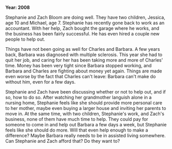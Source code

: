 **Year: 2008**

Stephanie and Zach Bloom are doing well. They have two children, Jessica, age 10 and Michael, age 7. Stephanie has recently gone back to work as an accountant. With her help, Zach bought the garage where he works, and the business has been fairly successful. He has even hired a couple new people to help out.

Things have not been going as well for Charles and Barbara. A few years back, Barbara was diagnosed with multiple sclerosis. This year she had to quit her job, and caring for her has been taking more and more of Charles' time. Money has been very tight since Barbara stopped working, and Barbara and Charles are fighting about money yet again. Things are made even worse by the fact that Charles can't leave: Barbara can't make do without him, even for a few days.

Stephanie and Zach have been discussing whether or not to help out, and if so, how to do so. After watching her grandmother languish alone in a nursing home, Stephanie feels like she should provide more personal care to her mother, maybe even buying a larger house and inviting her parents to move in. At the same time, with two children, Stephanie's work, and Zach's business, none of them have much time to help. They could pay for someone to come in and help out Barbara a few days a week, but Stephanie feels like she should do more. Will that even help enough to make a difference? Maybe Barbara really needs to be in assisted living somewhere. Can Stephanie and Zach afford that? Do they want to?

